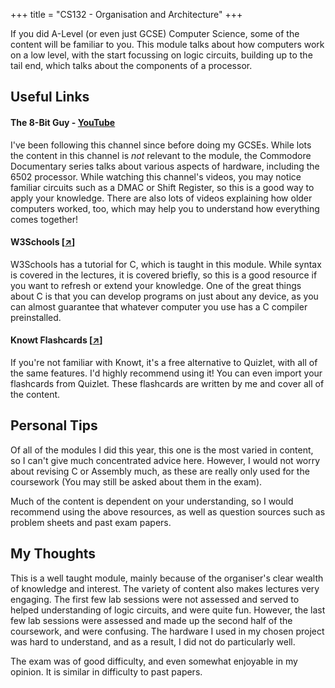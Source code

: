 +++
title = "CS132 - Organisation and Architecture"
+++

If you did A-Level (or even just GCSE) Computer Science, some of the content will be familiar to you. This module talks about how computers work on a low level, with the start focussing on logic circuits, building up to the tail end, which talks about the components of a processor.

## Useful Links

#### The 8-Bit Guy - [YouTube](https://www.youtube.com/@The8BitGuy)

I've been following this channel since before doing my GCSEs. While lots the content in this channel is *not* relevant to the module, the Commodore Documentary series talks about various aspects of hardware, including the 6502 processor. While watching this channel's videos, you may notice familiar circuits such as a DMAC or Shift Register, so this is a good way to apply your knowledge. There are also lots of videos explaining how older computers worked, too, which may help you to understand how everything comes together!

#### W3Schools [[↗](https://www.w3schools.com/c/index.php)]

W3Schools has a tutorial for C, which is taught in this module. While syntax is covered in the lectures, it is covered briefly, so this is a good resource if you want to refresh or extend your knowledge. One of the great things about C is that you can develop programs on just about any device, as you can almost guarantee that whatever computer you use has a C compiler preinstalled.

#### Knowt Flashcards [[↗](https://knowt.com/flashcards/433727af-248f-4ce6-9558-741c9c1df383)]

If you're not familiar with Knowt, it's a free alternative to Quizlet, with all of the same features. I'd highly recommend using it! You can even import your flashcards from Quizlet. These flashcards are written by me and cover all of the content.

## Personal Tips

Of all of the modules I did this year, this one is the most varied in content, so I can't give much concentrated advice here. However, I would not worry about revising C or Assembly much, as these are really only used for the coursework (You may still be asked about them in the exam).

Much of the content is dependent on your understanding, so I would recommend using the above resources, as well as question sources such as problem sheets and past exam papers.

## My Thoughts

This is a well taught module, mainly because of the organiser's clear wealth of knowledge and interest. The variety of content also makes lectures very engaging. The first few lab sessions were not assessed and served to helped understanding of logic circuits, and were quite fun. However, the last few lab sessions were assessed and made up the second half of the coursework, and were confusing. The hardware I used in my chosen project was hard to understand, and as a result, I did not do particularly well.

The exam was of good difficulty, and even somewhat enjoyable in my opinion. It is similar in difficulty to past papers.